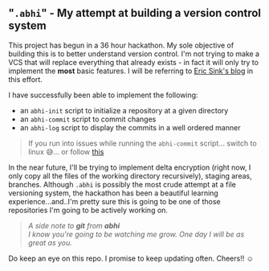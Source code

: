 ## "```.abhi```" - My attempt at building a version control system

This project has begun in a 36 hour hackathon. My sole objective of building this is to better understand version control. I'm not trying to make a VCS that will replace everything that already exists - in fact it will only try to implement the **most** basic features. I will be referring to [Eric Sink's blog](https://ericsink.com/scm/source_control.html) in this effort.

I have successfully been able to implement the following:
- an ```abhi-init``` script to initialize a repository at a given directory
- an ```abhi-commit``` script to commit changes
- an ```abhi-log``` script to display the commits in a well ordered manner

> If you run into issues while running the ```abhi-commit``` script... switch to linux :sweat_smile:... or follow [this](https://shchae7.medium.com/how-to-use-rsync-on-git-bash-6c6bba6a03ca)

In the near future, I'll be trying to implement delta encryption (right now, I only copy all the files of the working directory recursively), staging areas, branches. Although ```.abhi``` is possibly the most crude attempt at a file versioning system, the hackathon has been a beautiful learning experience...and..I'm pretty sure this is going to be one of those repositories I'm going to be actively working on.

> *A side note to **git** from **abhi***   
> *I know you're going to be watching me grow. One day I will be as great as you.*

Do keep an eye on this repo. I promise to keep updating often.
Cheers!! :relaxed: